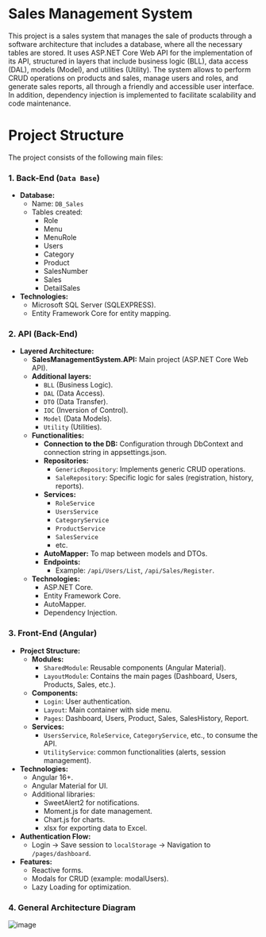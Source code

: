 # Sales Management System
This project is a sales system that manages the sale of products through a software architecture that includes a database, where all the necessary tables are stored. It uses ASP.NET Core Web API for the implementation of its API, structured in layers that include business logic (BLL), data access (DAL), models (Model), and utilities (Utility). The system allows to perform CRUD operations on products and sales, manage users and roles, and generate sales reports, all through a friendly and accessible user interface. In addition, dependency injection is implemented to facilitate scalability and code maintenance.

# Project Structure

The project consists of the following main files:

### **1. Back-End (`Data Base`)**

- **Database:**
  - Name: `DB_Sales`
  - Tables created:
    - Role
    - Menu
    - MenuRole
    - Users
    - Category
    - Product
    - SalesNumber
    - Sales
    - DetailSales
- **Technologies:**
  - Microsoft SQL Server (SQLEXPRESS).
  - Entity Framework Core for entity mapping.

### **2. API (Back-End)**

- **Layered Architecture:**
  - **SalesManagementSystem.API:** Main project (ASP.NET Core Web API).
  - **Additional layers:**
    - `BLL` (Business Logic).
    - `DAL` (Data Access).
    - `DTO` (Data Transfer).
    - `IOC` (Inversion of Control).
    - `Model` (Data Models).
    - `Utility` (Utilities).
  - **Functionalities:**
    - **Connection to the DB:** Configuration through DbContext and connection string in appsettings.json.
    - **Repositories:**
      - `GenericRepository`: Implements generic CRUD operations.
      - `SaleRepository`: Specific logic for sales (registration, history, reports).
    - **Services:**
      - `RoleService`
      - `UsersService`
      - `CategoryService`
      - `ProductService`
      - `SalesService`
      - etc.
    - **AutoMapper:** To map between models and DTOs.
    - **Endpoints:**
      - Example: `/api/Users/List`, `/api/Sales/Register`.
  - **Technologies:**
    - ASP.NET Core.
    - Entity Framework Core.
    - AutoMapper.
    - Dependency Injection.

### **3. Front-End (Angular)**
  - **Project Structure:**
    - **Modules:**
      - `SharedModule`: Reusable components (Angular Material).
      - `LayoutModule`: Contains the main pages (Dashboard, Users, Products, Sales, etc.).
    - **Components:**
      - `Login`: User authentication.
      - `Layout`: Main container with side menu.
      - `Pages`: Dashboard, Users, Product, Sales, SalesHistory, Report.
    - **Services:**
      - `UsersService`, `RoleService`, `CategoryService`, etc., to consume the API.
      - `UtilityService`: common functionalities (alerts, session management).
  - **Technologies:**
    - Angular 16+.
    - Angular Material for UI.
    - Additional libraries:
        - SweetAlert2 for notifications.
        - Moment.js for date management.
        - Chart.js for charts.
        - xlsx for exporting data to Excel.
  - **Authentication Flow:**
    - Login → Save session to `localStorage` → Navigation to `/pages/dashboard`.
  - **Features:**
    - Reactive forms.
    - Modals for CRUD (example: modalUsers).
    - Lazy Loading for optimization.
   
### 4. General Architecture Diagram
![image](https://github.com/user-attachments/assets/dd7a52b5-a224-4215-a214-c6be72c86159)

